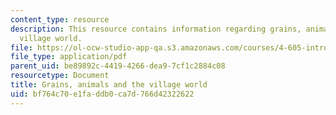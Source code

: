 ```yaml
---
content_type: resource
description: This resource contains information regarding grains, animals and the
  village world.
file: https://ol-ocw-studio-app-qa.s3.amazonaws.com/courses/4-605-introduction-to-the-history-and-theory-of-architecture-spring-2012/bf764c70e1faddb0ca7d766d42322622_MIT4_605S12_lec04.pdf
file_type: application/pdf
parent_uid: be89892c-4419-4266-dea9-7cf1c2884c08
resourcetype: Document
title: Grains, animals and the village world
uid: bf764c70-e1fa-ddb0-ca7d-766d42322622
---
```

